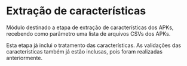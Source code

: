 # Extração de características

Módulo destinado a etapa de extração de características dos APKs, recebendo como parâmetro uma lista de arquivos CSVs dos APKs.

Esta etapa já inclui o tratamento das características. As validações das características também já estão inclusas, pois foram realizadas anteriormente.